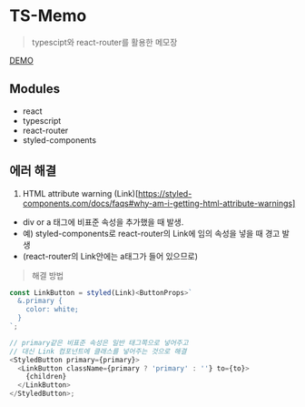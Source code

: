 # TS-Memo

> typescipt와 react-router를 활용한 메모장

[DEMO](http://ts-memo.now.sh)

## Modules

- react
- typescript
- react-router
- styled-components

## 에러 해결

1. HTML attribute warning (Link)[https://styled-components.com/docs/faqs#why-am-i-getting-html-attribute-warnings]

- div or a 태그에 비표준 속성을 추가했을 때 발생.
- 예) styled-components로 react-router의 Link에 임의 속성을 넣을 때 경고 발생
- (react-router의 Link안에는 a태그가 들어 있으므로)

> 해결 방법

```ts
const LinkButton = styled(Link)<ButtonProps>`
  &.primary {
    color: white;
  }
`;

// primary같은 비표준 속성은 일반 태그쪽으로 넣어주고
// 대신 Link 컴포넌트에 클래스를 넣어주는 것으로 해결
<StyledButton primary={primary}>
  <LinkButton className={primary ? 'primary' : ''} to={to}>
    {children}
  </LinkButton>
</StyledButton>;
```
